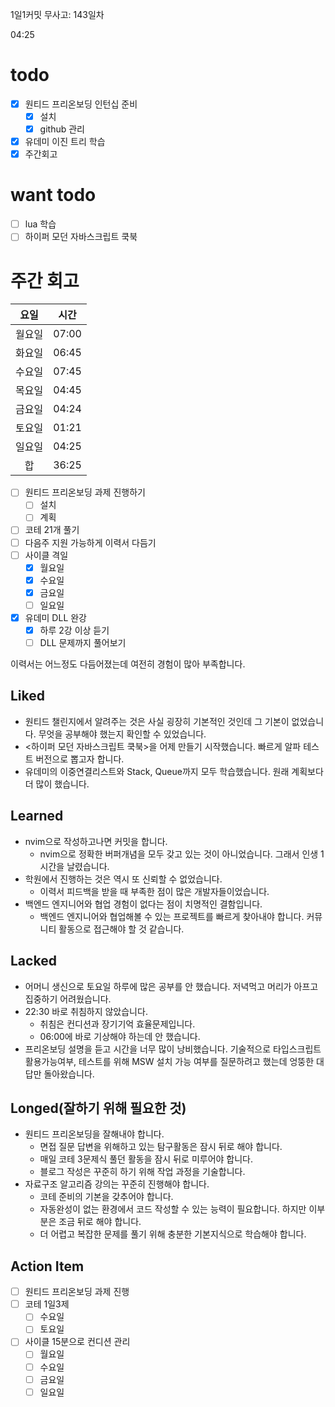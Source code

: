 1일1커밋 무사고: 143일차

04:25

# todo

- [x] 원티드 프리온보딩 인턴십 준비
  - [x] 설치
  - [x] github 관리
- [x] 유데미 이진 트리 학습
- [x] 주간회고

# want todo

- [ ] lua 학습
- [ ] 하이퍼 모던 자바스크립트 쿡북

# 주간 회고

|  요일  | 시간  |
| :----: | ----- |
| 월요일 | 07:00 |
| 화요일 | 06:45 |
| 수요일 | 07:45 |
| 목요일 | 04:45 |
| 금요일 | 04:24 |
| 토요일 | 01:21 |
| 일요일 | 04:25 |
|   합   | 36:25 |

- [ ] 원티드 프리온보딩 과제 진행하기
  - [ ] 설치
  - [ ] 계획
- [ ] 코테 21개 풀기
- [ ] 다음주 지원 가능하게 이력서 다듬기
- [ ] 사이클 격일
  - [x] 월요일
  - [x] 수요일
  - [x] 금요일
  - [ ] 일요일
- [x] 유데미 DLL 완강
  - [x] 하루 2강 이상 듣기
  - [ ] DLL 문제까지 풀어보기

이력서는 어느정도 다듬어졌는데 여전히 경험이 많아 부족합니다.

## Liked

- 원티드 챌린지에서 알려주는 것은 사실 굉장히 기본적인 것인데 그 기본이 없었습니다. 무엇을 공부해야 했는지 확인할 수 있었습니다.
- <하이퍼 모던 자바스크립트 쿡북>을 어제 만들기 시작했습니다. 빠르게 알파 테스트 버전으로 뽑고자 합니다.
- 유데미의 이중연결리스트와 Stack, Queue까지 모두 학습했습니다. 원래 계획보다 더 많이 했습니다.

## Learned

- nvim으로 작성하고나면 커밋을 합니다.
  - nvim으로 정확한 버퍼개념을 모두 갖고 있는 것이 아니었습니다. 그래서 인생 1시간을 날렸습니다.
- 학원에서 진행하는 것은 역시 또 신뢰할 수 없었습니다.
  - 이력서 피드백을 받을 때 부족한 점이 많은 개발자들이었습니다.
- 백엔드 엔지니어와 협업 경험이 없다는 점이 치명적인 결함입니다.
  - 백엔드 엔지니어와 협업해볼 수 있는 프로젝트를 빠르게 찾아내야 합니다. 커뮤니티 활동으로 접근해야 할 것 같습니다.

## Lacked

- 어머니 생신으로 토요일 하루에 많은 공부를 안 했습니다. 저녁먹고 머리가 아프고 집중하기 어려웠습니다.
- 22:30 바로 취침하지 않았습니다.
  - 취침은 컨디션과 장기기억 효율문제입니다.
  - 06:00에 바로 기상해야 하는데 안 했습니다.
- 프리온보딩 설명을 듣고 시간을 너무 많이 낭비했습니다. 기술적으로 타입스크립트 활용가능여부, 테스트를 위해 MSW 설치 가능 여부를 질문하려고 했는데 엉뚱한 대답만 돌아왔습니다.

## Longed(잘하기 위해 필요한 것)

- 원티드 프리온보딩을 잘해내야 합니다.
  - 면접 질문 답변을 위해하고 있는 탐구활동은 잠시 뒤로 해야 합니다.
  - 매일 코테 3문제식 풀던 활동을 잠시 뒤로 미루어야 합니다.
  - 블로그 작성은 꾸준히 하기 위해 작업 과정을 기술합니다.
- 자료구조 알고리즘 강의는 꾸준히 진행해야 합니다.
  - 코테 준비의 기본을 갖추어야 합니다.
  - 자동완성이 없는 환경에서 코드 작성할 수 있는 능력이 필요합니다. 하지만 이부분은 조금 뒤로 해야 합니다.
  - 더 어렵고 복잡한 문제를 풀기 위해 충분한 기본지식으로 학습해야 합니다.

## Action Item

- [ ] 원티드 프리온보딩 과제 진행
- [ ] 코테 1일3제
  - [ ] 수요일
  - [ ] 토요일
- [ ] 사이클 15분으로 컨디션 관리
  - [ ] 월요일
  - [ ] 수요일
  - [ ] 금요일
  - [ ] 일요일
